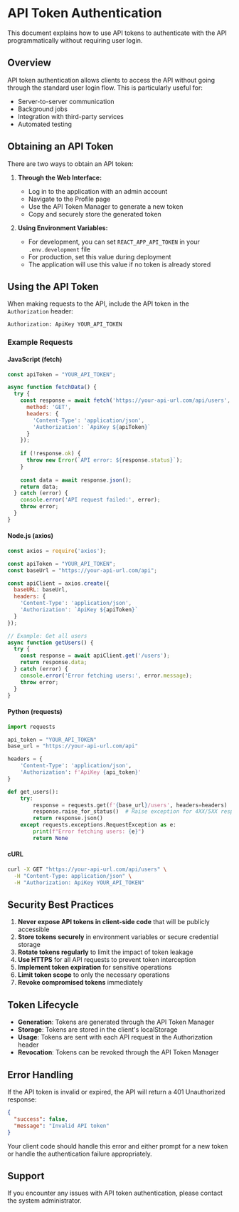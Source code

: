 # API Token Authentication

This document explains how to use API tokens to authenticate with the API programmatically without requiring user login.

## Overview

API token authentication allows clients to access the API without going through the standard user login flow. This is particularly useful for:

- Server-to-server communication
- Background jobs
- Integration with third-party services
- Automated testing

## Obtaining an API Token

There are two ways to obtain an API token:

1. **Through the Web Interface:**
   - Log in to the application with an admin account
   - Navigate to the Profile page 
   - Use the API Token Manager to generate a new token
   - Copy and securely store the generated token

2. **Using Environment Variables:**
   - For development, you can set `REACT_APP_API_TOKEN` in your `.env.development` file
   - For production, set this value during deployment
   - The application will use this value if no token is already stored

## Using the API Token

When making requests to the API, include the API token in the `Authorization` header:

```
Authorization: ApiKey YOUR_API_TOKEN
```

### Example Requests

#### JavaScript (fetch)

```javascript
const apiToken = "YOUR_API_TOKEN";

async function fetchData() {
  try {
    const response = await fetch('https://your-api-url.com/api/users', {
      method: 'GET',
      headers: {
        'Content-Type': 'application/json',
        'Authorization': `ApiKey ${apiToken}`
      }
    });
    
    if (!response.ok) {
      throw new Error(`API error: ${response.status}`);
    }
    
    const data = await response.json();
    return data;
  } catch (error) {
    console.error('API request failed:', error);
    throw error;
  }
}
```

#### Node.js (axios)

```javascript
const axios = require('axios');

const apiToken = "YOUR_API_TOKEN";
const baseUrl = "https://your-api-url.com/api";

const apiClient = axios.create({
  baseURL: baseUrl,
  headers: {
    'Content-Type': 'application/json',
    'Authorization': `ApiKey ${apiToken}`
  }
});

// Example: Get all users
async function getUsers() {
  try {
    const response = await apiClient.get('/users');
    return response.data;
  } catch (error) {
    console.error('Error fetching users:', error.message);
    throw error;
  }
}
```

#### Python (requests)

```python
import requests

api_token = "YOUR_API_TOKEN"
base_url = "https://your-api-url.com/api"

headers = {
    'Content-Type': 'application/json',
    'Authorization': f'ApiKey {api_token}'
}

def get_users():
    try:
        response = requests.get(f'{base_url}/users', headers=headers)
        response.raise_for_status()  # Raise exception for 4XX/5XX responses
        return response.json()
    except requests.exceptions.RequestException as e:
        print(f"Error fetching users: {e}")
        return None
```

#### cURL

```bash
curl -X GET "https://your-api-url.com/api/users" \
  -H "Content-Type: application/json" \
  -H "Authorization: ApiKey YOUR_API_TOKEN"
```

## Security Best Practices

1. **Never expose API tokens in client-side code** that will be publicly accessible
2. **Store tokens securely** in environment variables or secure credential storage
3. **Rotate tokens regularly** to limit the impact of token leakage
4. **Use HTTPS** for all API requests to prevent token interception
5. **Implement token expiration** for sensitive operations
6. **Limit token scope** to only the necessary operations
7. **Revoke compromised tokens** immediately

## Token Lifecycle

- **Generation**: Tokens are generated through the API Token Manager
- **Storage**: Tokens are stored in the client's localStorage
- **Usage**: Tokens are sent with each API request in the Authorization header
- **Revocation**: Tokens can be revoked through the API Token Manager

## Error Handling

If the API token is invalid or expired, the API will return a 401 Unauthorized response:

```json
{
  "success": false,
  "message": "Invalid API token"
}
```

Your client code should handle this error and either prompt for a new token or handle the authentication failure appropriately.

## Support

If you encounter any issues with API token authentication, please contact the system administrator. 